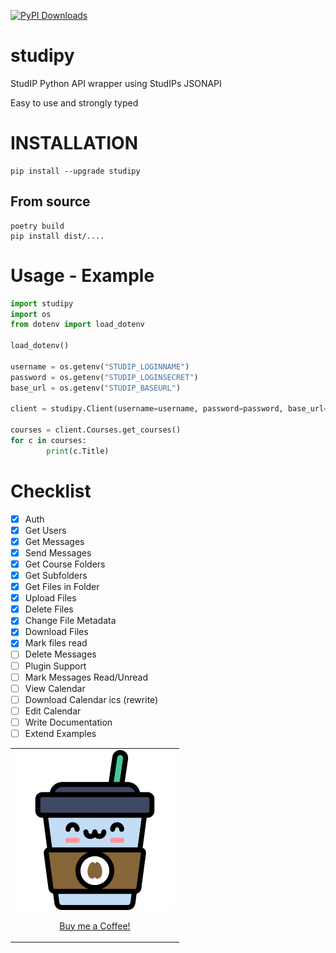 [![PyPI Downloads](https://img.shields.io/pypi/dm/studipy.svg?label=PyPI%20downloads)](
https://pypi.org/project/studipy/)

# studipy
StudIP Python API wrapper using StudIPs JSONAPI

Easy to use and strongly typed

# INSTALLATION
```
pip install --upgrade studipy
```

## From source
```
poetry build
pip install dist/....
```

# Usage - Example
```python
import studipy
import os
from dotenv import load_dotenv

load_dotenv()

username = os.getenv("STUDIP_LOGINNAME")
password = os.getenv("STUDIP_LOGINSECRET")
base_url = os.getenv("STUDIP_BASEURL")

client = studipy.Client(username=username, password=password, base_url=base_url)

courses = client.Courses.get_courses()
for c in courses:
        print(c.Title)
```

# Checklist
- [x] Auth
- [x] Get Users
- [x] Get Messages
- [x] Send Messages
- [x] Get Course Folders
- [x] Get Subfolders
- [x] Get Files in Folder
- [x] Upload Files
- [x] Delete Files
- [x] Change File Metadata
- [x] Download Files
- [x] Mark files read
- [ ] Delete Messages
- [ ] Plugin Support
- [ ] Mark Messages Read/Unread
- [ ] View Calendar
- [ ] Download Calendar ics (rewrite)
- [ ] Edit Calendar
- [ ] Write Documentation
- [ ] Extend Examples

<table>
  <tr>
    <td><a href="https://www.paypal.me/FrederikRichter/"><img width="256" src="coffee.png" /><p align="center">Buy me a Coffee!</p></a></td>
  </tr>
</table>
